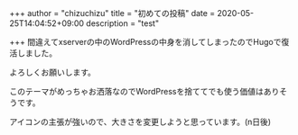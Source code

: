 +++
author = "chizuchizu"
title = "初めての投稿"
date = 2020-05-25T14:04:52+09:00
description = "test"

+++
間違えてxserverの中のWordPressの中身を消してしまったのでHugoで復活しました。

よろしくお願いします。

このテーマがめっちゃお洒落なのでWordPressを捨ててでも使う価値はありそうです。

アイコンの主張が強いので、大きさを変更しようと思っています。(n日後)